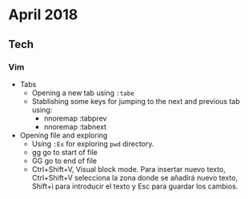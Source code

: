 April 2018
==========

Tech
----


### Vim
* Tabs
     - Opening a new tab using `:tabe`
     - Stablishing some keys for jumping to the next and previous tab using:
          - nnoremap <F3>  :tabprev<CR>
          - nnoremap <F4>  :tabnext<CR>
* Opening file and exploring
    - Using `:Ex` for exploring `pwd` directory.
    - gg go to start of file
    - GG go to end of file
    - Ctrl+Shift+V, Visual block mode. Para insertar nuevo texto, Ctrl+Shift+V selecciona la zona donde se añadirá nuevo texto, Shift+i para introducir el texto y Esc para guardar los cambios.
